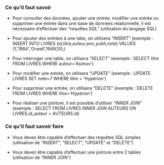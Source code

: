 ### Ce qu’il faut savoir

- Pour consulter des données, ajouter une entrée, modifier une entrée ou supprimer
  une entrée dans une base de données relationnelle, il est nécessaire d’effectuer des “requêtes SQL” (utilisation du langage SQL)

- Pour ajouter des entrées à une tabe, on utilisera “INSERT” (exemple : INSERT INTO LIVRES
  (id,titre,auteur,ann_publi,note) VALUES (1,'1984','Orwell',1949,10);)

- Pour interroger une table, on utilisera “SELECT” (exemple : SELECT titre FROM
  LIVRES WHERE auteur='Asimov')

- Pour modifier une entrée, on utilisera “UPDATE” (exemple : UPDATE LIVRES SET
  note=7 WHERE titre = 'Hypérion')

- Pour supprimer une entrée, on utilisera “DELETE” (exemple : DELETE FROM
  LIVRES WHERE titre='Hypérion')

- Pour réaliser une jointure, il est possible d’utiliser “INNER JOIN” (exemple : SELECT FROM LIVRES INNER JOIN AUTEURS ON LIVRES.id_auteur = AUTEURS.id)

### Ce qu’il faut savoir faire

- Vous devez être capable d’effectuer des requêtes SQL simples (utilisation de
  “INSERT”, “SELECT”, “UPDATE” et “DELETE”)

- Vous devez être capable d’effectuer une jointure entre 2 tables (utilisation de “INNER JOIN”)

